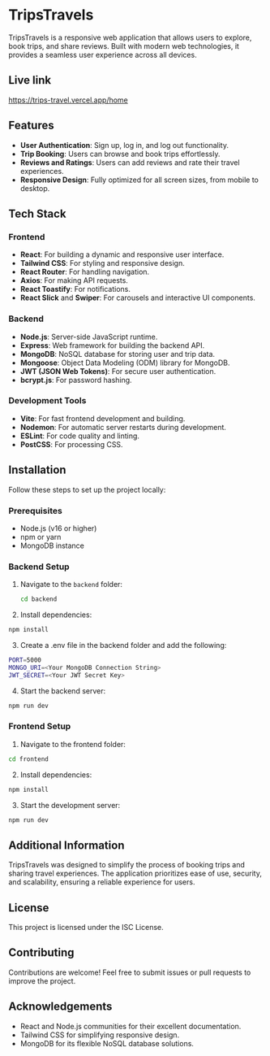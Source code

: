 # TripsTravels

TripsTravels is a responsive web application that allows users to explore, book trips, and share reviews. Built with modern web technologies, it provides a seamless user experience across all devices.

## Live link
https://trips-travel.vercel.app/home

## Features

- **User Authentication**: Sign up, log in, and log out functionality.
- **Trip Booking**: Users can browse and book trips effortlessly.
- **Reviews and Ratings**: Users can add reviews and rate their travel experiences.
- **Responsive Design**: Fully optimized for all screen sizes, from mobile to desktop.

## Tech Stack

### Frontend
- **React**: For building a dynamic and responsive user interface.
- **Tailwind CSS**: For styling and responsive design.
- **React Router**: For handling navigation.
- **Axios**: For making API requests.
- **React Toastify**: For notifications.
- **React Slick** and **Swiper**: For carousels and interactive UI components.

### Backend
- **Node.js**: Server-side JavaScript runtime.
- **Express**: Web framework for building the backend API.
- **MongoDB**: NoSQL database for storing user and trip data.
- **Mongoose**: Object Data Modeling (ODM) library for MongoDB.
- **JWT (JSON Web Tokens)**: For secure user authentication.
- **bcrypt.js**: For password hashing.

### Development Tools
- **Vite**: For fast frontend development and building.
- **Nodemon**: For automatic server restarts during development.
- **ESLint**: For code quality and linting.
- **PostCSS**: For processing CSS.

## Installation

Follow these steps to set up the project locally:

### Prerequisites
- Node.js (v16 or higher)
- npm or yarn
- MongoDB instance

### Backend Setup
1. Navigate to the `backend` folder:
   ```bash
   cd backend
    ```
2. Install dependencies:
```bash
npm install
```
3. Create a .env file in the backend folder and add the following:
```bash
PORT=5000
MONGO_URI=<Your MongoDB Connection String>
JWT_SECRET=<Your JWT Secret Key>
```
4. Start the backend server:
```bash
npm run dev
```
### Frontend Setup
1. Navigate to the frontend folder:
```bash
cd frontend
```
2. Install dependencies:
```bash
npm install
```
3. Start the development server:
```bash
npm run dev
```
## Additional Information
TripsTravels was designed to simplify the process of booking trips and sharing travel experiences. The application prioritizes ease of use, security, and scalability, ensuring a reliable experience for users.

## License
This project is licensed under the ISC License.

## Contributing
Contributions are welcome! Feel free to submit issues or pull requests to improve the project.

## Acknowledgements
- React and Node.js communities for their excellent documentation.
- Tailwind CSS for simplifying responsive design.
- MongoDB for its flexible NoSQL database solutions.
